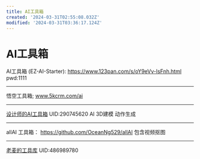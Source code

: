```yaml
---
title: AI工具箱
created: '2024-03-31T02:55:08.032Z'
modified: '2024-03-31T03:36:17.124Z'
---
```


# AI工具箱

AI工具箱 (EZ-AI-Starter):
https://www.123pan.com/s/oY9eVv-IsFnh.html pwd:1111

---

悟空工具箱;
www.5kcrm.com/ai

---

[设计师的AI工具箱](https://space.bilibili.com/290745620) UID:290745620
AI 3D建模 动作生成

---

allAI 工具箱：
https://github.com/OceanNg529/allAI
包含视频抠图

---

[老麦的工具库](https://space.bilibili.com/486989780) UID:486989780
